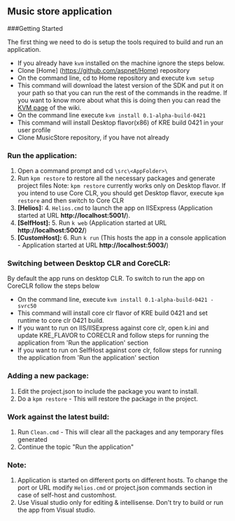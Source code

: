 ## Music store application

###Getting Started

The first thing we need to do is setup the tools required to build and run an application.

* If you already have ```kvm``` installed on the machine ignore the steps below.
* Clone [Home] (https://github.com/aspnet/Home) repository
* On the command line, cd to Home repository and execute ```kvm setup``` 
* This command will download the latest version of the SDK and put it on your path so that you can run the rest of the commands in the readme. If you want to know more about what this is doing then you can read the [KVM page](https://github.com/aspnet/Home/wiki/version-manager) of the wiki.
* On the command line execute ```kvm install 0.1-alpha-build-0421```
* This command will install Desktop flavor(x86) of KRE build 0421 in your user profile
* Clone MusicStore repository, if you have not already

### Run the application:
1. Open a command prompt and cd ```\src\<AppFolder>\```
2. Run ```kpm restore``` to restore all the necessary packages and generate project files
   Note: ```kpm restore``` currently works only on Desktop flavor. If you intend to use Core CLR, you should get Desktop flavor, execute ```kpm restore``` and then switch to Core CLR
3. **[Helios]:**
	4. ```Helios.cmd``` to launch the app on IISExpress (Application started at URL **http://localhost:5001/**).
4. **[SelfHost]:**
	5. Run ```k web``` (Application started at URL **http://localhost:5002/**)
5. **[CustomHost]:**
	6. Run ```k run``` (This hosts the app in a console application - Application started at URL **http://localhost:5003/**)

### Switching between Desktop CLR and CoreCLR:
By default the app runs on desktop CLR. To switch to run the app on CoreCLR follow the steps below
* On the command line, execute ```kvm install 0.1-alpha-build-0421 -svrc50```
* This command will install core clr flavor of KRE build 0421 and set runtime to core clr 0421 build.
* If you want to run on IIS/IISExpress against core clr, open k.ini and update KRE_FLAVOR to CORECLR and follow steps for running the application from 'Run the application' section
* If you want to run on SelfHost against core clr, follow steps for running the application from 'Run the application' section

### Adding a new package:
1. Edit the project.json to include the package you want to install.
2. Do a ```kpm restore``` - This will restore the package in the project.

### Work against the latest build:
1. Run ```Clean.cmd``` - This will clear all the packages and any temporary files generated
2. Continue the topic "Run the application"

### Note:
1. Application is started on different ports on different hosts. To change the port or URL modify ```Helios.cmd``` or project.json commands section in case of self-host and customhost. 
2. Use Visual studio only for editing & intellisense. Don't try to build or run the app from Visual studio.
